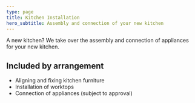 ```yaml
---
type: page
title: Kitchen Installation
hero_subtitle: Assembly and connection of your new kitchen
---
```


A new kitchen? We take over the assembly and connection of appliances for your new kitchen.

## Included by arrangement

- Aligning and fixing kitchen furniture
- Installation of worktops
- Connection of appliances (subject to approval)